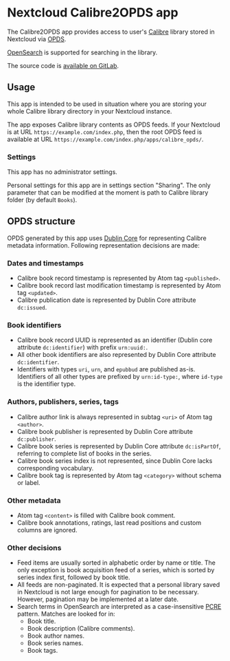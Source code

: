 # Nextcloud Calibre2OPDS app

The Calibre2OPDS app provides access to user's [Calibre](https://calibre-ebook.com/) library
stored in Nextcloud via [OPDS](https://specs.opds.io/opds-1.2).

[OpenSearch](https://github.com/dewitt/opensearch) is supported for searching in the library.

The source code is [available on GitLab](https://gitlab.com/oldnomad/calibre_opds/).

## Usage

This app is intended to be used in situation where you are storing your whole
Calibre library directory in your Nextcloud instance.

The app exposes Calibre library contents as OPDS feeds. If your Nextcloud is at URL
`https://example.com/index.php`, then the root OPDS feed is available at URL
`https://example.com/index.php/apps/calibre_opds/`.

### Settings

This app has no administrator settings.

Personal settings for this app are in settings section "Sharing". The only parameter that
can be modified at the moment is path to Calibre library folder (by default `Books`).

## OPDS structure

OPDS generated by this app uses [Dublin Core](https://www.dublincore.org/specifications/dublin-core/dcmi-terms/)
for representing Calibre metadata information. Following representation decisions are made:

### Dates and timestamps

- Calibre book record timestamp is represented by Atom tag `<published>`.
- Calibre book record last modification timestamp is represented by Atom tag `<updated>`.
- Calibre publication date is represented by Dublin Core attribute `dc:issued`.

### Book identifiers

- Calibre book record UUID is represented as an identifier (Dublin core attribute `dc:identifier`) with prefix `urn:uuid:`.
- All other book identifiers are also represented by Dublin Core attribute `dc:identifier`.
- Identifiers with types `uri`, `urn`, and `epubbud` are published as-is.
  Identifiers of all other types are prefixed by `urn:id-type:`, where `id-type` is the identifier type.

### Authors, publishers, series, tags

- Calibre author link is always represented in subtag `<uri>` of Atom tag `<author>`.
- Calibre book publisher is represented by Dublin Core attribute `dc:publisher`.
- Calibre book series is represented by Dublin Core attribute `dc:isPartOf`, referring
  to complete list of books in the series.
- Calibre book series index is not represented, since Dublin Core lacks corresponding vocabulary.
- Calibre book tag is represented by Atom tag `<category>` without schema or label.

### Other metadata

- Atom tag `<content>` is filled with Calibre book comment.
- Calibre book annotations, ratings, last read positions and custom columns are ignored.

### Other decisions

- Feed items are usually sorted in alphabetic order by name or title. The only exception
  is book acquisition feed of a series, which is sorted by series index first, followed
  by book title.
- All feeds are non-paginated. It is expected that a personal library saved in Nextcloud
  is not large enough for pagination to be necessary. However, pagination may be implemented
  at a later date.
- Search terms in OpenSearch are interpreted as a case-insensitive
  [PCRE](http://www.pcre.org/current/doc/html/pcre2pattern.html) pattern.
  Matches are looked for in:
  - Book title.
  - Book description (Calibre comments).
  - Book author names.
  - Book series names.
  - Book tags.
